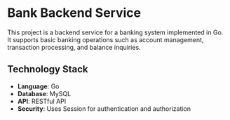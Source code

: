 # Bank Backend Service

This project is a backend service for a banking system implemented in Go. It supports basic banking operations such as account management, transaction processing, and balance inquiries.

## Technology Stack

- **Language**: Go
- **Database**: MySQL
- **API**: RESTful API
- **Security**: Uses Session for authentication and authorization
